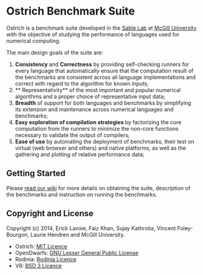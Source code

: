 Ostrich Benchmark Suite
==========================

Ostrich is a benchmark suite developed in the [Sable Lab](http://www.sable.mcgill.ca/) at [McGill University](//www.mcgill.ca/) with the objective of studying the performance of languages used for numerical computing.

The main design goals of the suite are:
 1. **Consistency** and **Correctness** by providing self-checking runners for every language that automatically ensure that the computation result of the benchmarks are consistent across all language implementations and correct with regard to the algorithm for known inputs;
 2. ** Representativity** of the most important and popular numerical algorithms and a proper choice of representative input data;
 3. **Breadth** of support for both languages and benchmarks by simplifying its extension and maintenance across numerical languages and benchmarks;
 4. **Easy exploration of compilation strategies** by factorizing the core computation from the runners to minimize the non-core functions necessary to validate the output of compilers;
 5. **Ease of use** by automating the deployment of benchmarks, their test on virtual (web browser and others) and native platforms, as well as the gathering and plotting of relative performance data;

Getting Started
------------------------
Please [read our wiki](../../wiki) for more details on obtaining the suite, description of the benchmarks and instruction on running the benchmarks.

Copyright and License
-------------------------
Copyright (c) 2014, Erick Lavoie, Faiz Khan, Sujay Kathrotia, Vincent Foley-Bourgon, Laurie Hendren and McGill University.

- Ostrich: [MIT Licence](LICENSE)
- OpenDwarfs: [GNU Lesser General Public License](//github.com/opendwarfs/OpenDwarfs/blob/master/LICENSE)
- Rodinia: [Rodinia Licence](//www.cs.virginia.edu/~sc5nf/license.htm)
- V8: [BSD 3 Licence](//developers.google.com/v8/terms)
